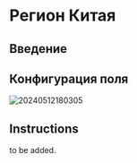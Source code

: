 # Регион Китая

## Введение

## Конфигурация поля

![20240512180305](https://static-docs.nocobase.com/20240512180305.png)

## Instructions

to be added.

